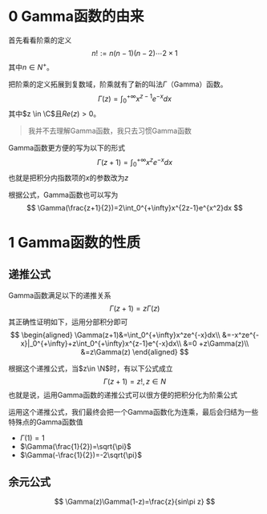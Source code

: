 # 0 Gamma函数的由来

首先看看阶乘的定义
$$
n! := n(n-1)(n-2)\cdots2\times1
$$
其中$n \in N^+$。



把阶乘的定义拓展到复数域，阶乘就有了新的叫法$\Gamma$（Gamma）函数。
$$
\Gamma (z) = \int_0^{+\infty}x^{z -1} e^{-x}dx
$$
其中$z \in \C$且$Re(z)>0$。



>我并不去理解Gamma函数，我只去习惯Gamma函数



Gamma函数更方便的写为以下的形式
$$
\Gamma(z+1)=\int_0^{+\infty}x^ze^{-x}dx
$$
也就是把积分内指数项的$x$的参数改为$z$



根据公式，Gamma函数也可以写为
$$
\Gamma(\frac{z+1}{2})=2\int_0^{+\infty}x^{2z-1}e^{x^2}dx
$$




# 1 Gamma函数的性质



## 递推公式

Gamma函数满足以下的递推关系
$$
\Gamma(z + 1) = z \Gamma(z)
$$
其正确性证明如下，运用分部积分即可
$$
\begin{aligned}
\Gamma(z+1)&=\int_0^{+\infty}x^ze^{-x}dx\\
&=-x^ze^{-x}|_0^{+\infty}+z\int_0^{+\infty}x^{z-1}e^{-x}dx\\
&=0 +z\Gamma(z)\\
&=z\Gamma(z)
\end{aligned}
$$


根据这个递推公式，当$z\in \N$时，有以下公式成立
$$
\Gamma(z+1)=z!,z\in N
$$
也就是说，运用Gamma函数的递推公式可以很方便的把积分化为阶乘公式



运用这个递推公式，我们最终会把一个Gamma函数化为连乘，最后会归结为一些特殊点的Gamma函数值

+ $\Gamma(1)=1$
+ $\Gamma(\frac{1}{2})=\sqrt{\pi}$
+ $\Gamma(-\frac{1}{2})=-2\sqrt{\pi}$



## 余元公式


$$
\Gamma(z)\Gamma(1-z)=\frac{z}{sin\pi z}
$$




